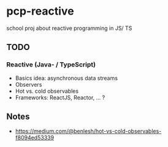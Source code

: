# pcp-reactive
school proj about reactive programming in JS/ TS

## TODO
### Reactive (Java- / TypeScript)
- Basics idea: asynchronous data streams
- Observers
- Hot vs. cold observables
- Frameworks: ReactJS, Reactor, ... ?

## Notes
- https://medium.com/@benlesh/hot-vs-cold-observables-f8094ed53339
